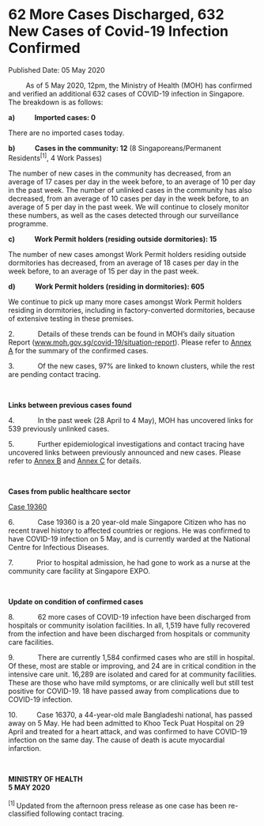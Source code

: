 <html>
    <meta http-equiv="Content-Type" content="text/html; charset=utf-8"/>
    <meta charset="utf-8"/>
    <title>62 More Cases Discharged, 632 New Cases of Covid-19 Infection Confirmed</title>
    <body><h1>62 More Cases Discharged, 632 New Cases of Covid-19 Infection Confirmed</h1>
    <p>Published Date: 05 May 2020</p> <p>&nbsp;&nbsp;&nbsp;&nbsp;&nbsp;&nbsp;&nbsp;&nbsp; As of 5 May 2020, 12pm, the Ministry of Health (MOH) has confirmed and verified an additional 632 cases of COVID-19 infection in Singapore. The breakdown is as follows: </p><p><strong>a)&nbsp;&nbsp;&nbsp;&nbsp;&nbsp;&nbsp;&nbsp;&nbsp;&nbsp;&nbsp;&nbsp; Imported cases: 0</strong></p><p>There are no imported cases today. </p><p><strong>b)&nbsp;&nbsp;&nbsp;&nbsp;&nbsp;&nbsp;&nbsp;&nbsp;&nbsp;&nbsp;&nbsp; Cases in the community: 12</strong> (8 Singaporeans/Permanent Residents<sup>[1]</sup>, 4 Work Passes)</p><p>The number of new cases in the community has decreased, from an average of 17 cases per day in the week before, to an average of 10 per day in the past week. The number of unlinked cases in the community has also decreased, from an average of 10 cases per day in the week before, to an average of 5 per day in the past week. We will continue to closely monitor these numbers, as well as the cases detected through our surveillance programme.</p><p><strong>c)&nbsp;&nbsp;&nbsp;&nbsp;&nbsp;&nbsp;&nbsp;&nbsp;&nbsp;&nbsp;&nbsp; Work Permit holders (residing outside dormitories): 15</strong></p><p>The number of new cases amongst Work Permit holders residing outside dormitories has decreased, from an average of 18 cases per day in the week before, to an average of 15 per day in the past week. </p><p><strong>d)&nbsp;&nbsp;&nbsp;&nbsp;&nbsp;&nbsp;&nbsp;&nbsp;&nbsp;&nbsp;&nbsp; Work Permit holders (residing in dormitories): 605</strong></p><p>We continue to pick up many more cases amongst Work Permit holders residing in dormitories, including in factory-converted dormitories, because of extensive testing in these premises. </p><p>2.&nbsp;&nbsp;&nbsp;&nbsp;&nbsp;&nbsp;&nbsp;&nbsp;&nbsp;&nbsp;&nbsp; Details of these trends can be found in MOH’s daily situation Report (<a title="" href="http://www.moh.gov.sg/covid-19/situation-report" target="_blank" data-saferedirecturl="https://www.google.com/url?q=http://www.moh.gov.sg/covid-19/situation-report&amp;source=gmail&amp;ust=1588776217452000&amp;usg=AFQjCNETNmFlJbFmpRcipvGGdcXqGfFyWA">www.moh.gov.sg/covid-19/<wbr>situation-report</a>). Please refer to <a title="Annex A" href="/docs/librariesprovider5/pressroom/press-releases/annex-a-5-5.pdf?sfvrsn=f49d4e0d_2">Annex A</a>&nbsp;for the summary of the confirmed cases. </p><p>3.&nbsp;&nbsp;&nbsp;&nbsp;&nbsp;&nbsp;&nbsp;&nbsp;&nbsp;&nbsp;&nbsp; Of the new cases, 97% are linked to known clusters, while the rest are pending contact tracing. </p><p>&nbsp;</p><p><strong>Links between previous cases found</strong></p><p>4.&nbsp;&nbsp;&nbsp;&nbsp;&nbsp;&nbsp;&nbsp;&nbsp;&nbsp;&nbsp;&nbsp; In the past week (28 April to 4 May), MOH has uncovered links for 539 previously unlinked cases. </p><p>5.&nbsp;&nbsp;&nbsp;&nbsp;&nbsp;&nbsp;&nbsp;&nbsp;&nbsp;&nbsp;&nbsp; Further epidemiological investigations and contact tracing have uncovered links between previously announced and new cases. Please refer to <a title="Annex B" href="/docs/librariesprovider5/pressroom/press-releases/annex-b-5-5.pdf?sfvrsn=d3f34691_2">Annex B</a>&nbsp;and <a title="Annex C" href="/docs/librariesprovider5/pressroom/press-releases/annex-c-5-5.pdf?sfvrsn=100e87b8_2">Annex C</a>&nbsp;for details.</p><p>&nbsp;</p><p><strong>Cases from public healthcare sector</strong></p><p><u>Case 19360 </u></p><p>6.&nbsp;&nbsp;&nbsp;&nbsp;&nbsp;&nbsp;&nbsp;&nbsp;&nbsp;&nbsp;&nbsp; Case 19360 is a 20 year-old male Singapore Citizen who has no recent travel history to affected countries or regions. He was confirmed to have COVID-19 infection on 5 May, and is currently warded at the National Centre for Infectious Diseases.</p><p>7.&nbsp;&nbsp;&nbsp;&nbsp;&nbsp;&nbsp;&nbsp;&nbsp;&nbsp;&nbsp;&nbsp; Prior to hospital admission, he had gone to work as a nurse at the community care facility at Singapore EXPO.</p><p>&nbsp;</p><p><strong>Update on condition of confirmed cases</strong></p><p>8.&nbsp;&nbsp;&nbsp;&nbsp;&nbsp;&nbsp;&nbsp;&nbsp;&nbsp;&nbsp;&nbsp; 62 more cases of COVID-19 infection have been discharged from hospitals or community isolation facilities. In all, 1,519 have fully recovered from the infection and have been discharged from hospitals or community care facilities. </p><p>9.&nbsp;&nbsp;&nbsp;&nbsp;&nbsp;&nbsp;&nbsp;&nbsp;&nbsp;&nbsp;&nbsp; There are currently 1,584 confirmed cases who are still in hospital. Of these, most are stable or improving, and 24 are in critical condition in the intensive care unit. 16,289 are isolated and cared for at community facilities. These are those who have mild symptoms, or are clinically well but still test positive for COVID-19. 18 have passed away from complications due to COVID-19 infection. </p><p>10.&nbsp;&nbsp;&nbsp;&nbsp;&nbsp;&nbsp;&nbsp;&nbsp;&nbsp; Case 16370, a 44-year-old male Bangladeshi national, has passed away on 5 May. He had been admitted to Khoo Teck Puat Hospital on 29 April and treated for a heart attack, and was confirmed to have COVID-19 infection on the same day. The cause of death is acute myocardial infarction. </p><p>&nbsp;</p><p><strong>MINISTRY OF HEALTH<br>5 MAY 2020<br><br></strong><sup>[1] </sup>Updated from the afternoon press release as one case has been re-classified following contact tracing.</p></body>
</html>